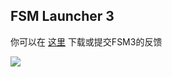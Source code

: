 ## FSM Launcher 3

你可以在 [这里](https://support.qq.com/products/361169) 下载或提交FSM3的反馈

<img src = 'https://s3.bmp.ovh/imgs/2022/06/18/958913551c283ebb.gif' />
